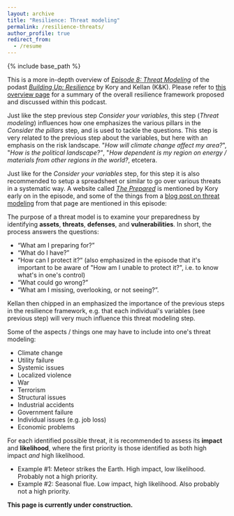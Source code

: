 ```yaml
---
layout: archive
title: "Resilience: Threat modeling"
permalink: /resilience-threats/
author_profile: true
redirect_from:
  - /resume
---
```


{% include base_path %}

This is a more in-depth overview of [_Episode 8: Threat Modeling_](https://shows.acast.com/building-up-resilience/episodes/episode-8-threat-modeling)
of the podast [_Building Up: Resilience_](https://shows.acast.com/building-up-resilience) by Kory and Kellan (K&K). Please refer to [this overview page](https://aleksispi.github.io/resilience)
for a summary of the overall resilience framework proposed and discussed within this podcast.

Just like the step previous step _Consider your variables_, this step (_Threat modeling_) influences how one emphasizes the various pillars in the _Consider the pillars_ step, and is used to tackle the questions. This step is very related to the previous step about the variables, but here with an emphasis on the risk landscape. "_How will climate change affect my area?_", "_How is the political landscape?"_, "_How dependent is my region on energy / materials from other regions in the world?_, etcetera.

Just like for the _Consider your variables_ step, for this step it is also recommended to setup a spreadsheet or similar to go over various threats in a systematic way. A website called
[_The Prepared_](https://theprepared.com/) is mentioned by Kory early on in the episode, and some of the things from a [blog post on threat modeling](https://theprepared.com/forum/thread/an-introduction-to-threat-modeling/) from that page are mentioned in this episode:

The purpose of a threat model is to examine your preparedness by identifying **assets**, **threats**, **defenses**, and **vulnerabilities**. In short, the process answers the questions:

- “What am I preparing for?”
- “What do I have?”
- “How can I protect it?“ (also emphasized in the episode that it's important to be aware of "How am I unable to protect it?", i.e. to know what's in one's control)
- “What could go wrong?”
- “What am I missing, overlooking, or not seeing?”.

Kellan then chipped in an emphasized the importance of the previous steps in the resilience framework, e.g. that each individual's variables (see previous step) will very much influence this threat modeling step. 

Some of the aspects / things one may have to include into one's threat modeling:

- Climate change
- Utility failure
- Systemic issues
- Localized violence
- War
- Terrorism
- Structural issues
- Industrial accidents
- Government failure
- Individual issues (e.g. job loss)
- Economic problems

For each identified possible threat, it is recommended to assess its **impact** and **likelihood**, where the first priority is those identified as both high impact _and_ high likelihood.

- Example #1: Meteor strikes the Earth. High impact, low likelihood. Probably not a high priority.
- Example #2: Seasonal flue. Low impact, high likelihood. Also probably not a high priority.

**This page is currently under construction.**


